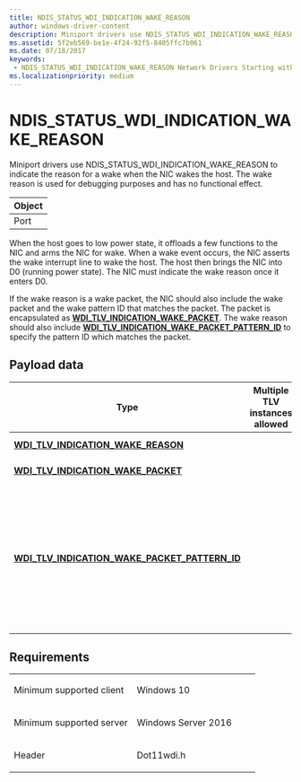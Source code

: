 ```yaml
---
title: NDIS_STATUS_WDI_INDICATION_WAKE_REASON
author: windows-driver-content
description: Miniport drivers use NDIS_STATUS_WDI_INDICATION_WAKE_REASON to indicate the reason for a wake when the NIC wakes the host. The wake reason is used for debugging purposes and has no functional effect.
ms.assetid: 5f2eb569-be1e-4f24-92f5-8405ffc7b061
ms.date: 07/18/2017
keywords:
 - NDIS_STATUS_WDI_INDICATION_WAKE_REASON Network Drivers Starting with Windows Vista
ms.localizationpriority: medium
---
```


# NDIS\_STATUS\_WDI\_INDICATION\_WAKE\_REASON


Miniport drivers use NDIS\_STATUS\_WDI\_INDICATION\_WAKE\_REASON to indicate the reason for a wake when the NIC wakes the host. The wake reason is used for debugging purposes and has no functional effect.

| Object |
|--------|
| Port   |

 

When the host goes to low power state, it offloads a few functions to the NIC and arms the NIC for wake. When a wake event occurs, the NIC asserts the wake interrupt line to wake the host. The host then brings the NIC into D0 (running power state). The NIC must indicate the wake reason once it enters D0.

If the wake reason is a wake packet, the NIC should also include the wake packet and the wake pattern ID that matches the packet. The packet is encapsulated as [**WDI\_TLV\_INDICATION\_WAKE\_PACKET**](https://msdn.microsoft.com/library/windows/hardware/dn897833). The wake reason should also include [**WDI\_TLV\_INDICATION\_WAKE\_PACKET\_PATTERN\_ID**](https://msdn.microsoft.com/library/windows/hardware/dn897832) to specify the pattern ID which matches the packet.

## Payload data


| Type                                                                                                      | Multiple TLV instances allowed | Optional | Description                                                                                                 |
|-----------------------------------------------------------------------------------------------------------|--------------------------------|----------|-------------------------------------------------------------------------------------------------------------|
| [**WDI\_TLV\_INDICATION\_WAKE\_REASON**](https://msdn.microsoft.com/library/windows/hardware/dn897834)                         |                                |          | The wake reason.                                                                                            |
| [**WDI\_TLV\_INDICATION\_WAKE\_PACKET**](https://msdn.microsoft.com/library/windows/hardware/dn897833)                         |                                | X        | The wake packet.                                                                                            |
| [**WDI\_TLV\_INDICATION\_WAKE\_PACKET\_PATTERN\_ID**](https://msdn.microsoft.com/library/windows/hardware/dn897832) |                                | X        | The ID of the pattern that matches the wake packet. The ID is obtained from the Add command of the pattern. |

 

Requirements
------------

<table>
<colgroup>
<col width="50%" />
<col width="50%" />
</colgroup>
<tbody>
<tr class="odd">
<td><p>Minimum supported client</p></td>
<td><p>Windows 10</p></td>
</tr>
<tr class="even">
<td><p>Minimum supported server</p></td>
<td><p>Windows Server 2016</p></td>
</tr>
<tr class="odd">
<td><p>Header</p></td>
<td>Dot11wdi.h</td>
</tr>
</tbody>
</table>

 

 




